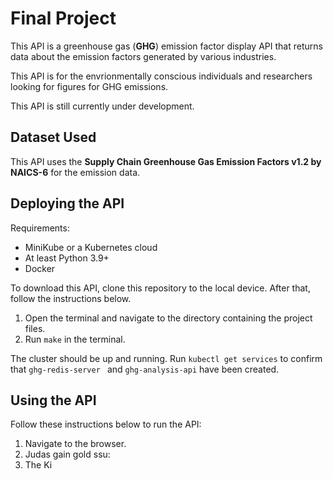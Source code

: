 # Final Project
This API is a greenhouse gas (**GHG**) emission factor display API that returns data about the emission factors generated by various industries. 

This API is for the envrionmentally conscious individuals and researchers looking for figures for GHG emissions.

This API is still currently under development.

## Dataset Used
This API uses the **Supply Chain Greenhouse Gas Emission Factors v1.2 by NAICS-6** for the emission data. 

## Deploying the API
Requirements: 
- MiniKube or a Kubernetes cloud
- At least Python 3.9+
- Docker

To download this API, clone this repository to the local device. After that, follow the instructions below.
1. Open the terminal and navigate to the directory containing the project files.
2. Run `make` in the terminal.

The cluster should be up and running. Run `kubectl get services` to confirm that `ghg-redis-server ` and `ghg-analysis-api` have been created.

## Using the API
Follow these instructions below to run the API:
1. Navigate to the browser.
2. Judas gain gold ssu:
3. The Ki
